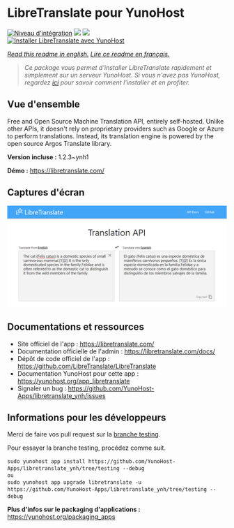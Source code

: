 # LibreTranslate pour YunoHost

[![Niveau d'intégration](https://dash.yunohost.org/integration/libretranslate.svg)](https://dash.yunohost.org/appci/app/libretranslate) ![](https://ci-apps.yunohost.org/ci/badges/libretranslate.status.svg) ![](https://ci-apps.yunohost.org/ci/badges/libretranslate.maintain.svg)  
[![Installer LibreTranslate avec YunoHost](https://install-app.yunohost.org/install-with-yunohost.svg)](https://install-app.yunohost.org/?app=libretranslate)

*[Read this readme in english.](./README.md)*
*[Lire ce readme en français.](./README_fr.md)*

> *Ce package vous permet d'installer LibreTranslate rapidement et simplement sur un serveur YunoHost.
Si vous n'avez pas YunoHost, regardez [ici](https://yunohost.org/#/install) pour savoir comment l'installer et en profiter.*

## Vue d'ensemble

Free and Open Source Machine Translation API, entirely self-hosted. Unlike other APIs, it doesn't rely on proprietary providers such as Google or Azure to perform translations. Instead, its translation engine is powered by the open source Argos Translate library.


**Version incluse :** 1.2.3~ynh1

**Démo :** https://libretranslate.com/

## Captures d'écran

![](./doc/screenshots/screenshot.png)

## Documentations et ressources

* Site officiel de l'app : https://libretranslate.com/
* Documentation officielle de l'admin : https://libretranslate.com/docs/
* Dépôt de code officiel de l'app : https://github.com/LibreTranslate/LibreTranslate
* Documentation YunoHost pour cette app : https://yunohost.org/app_libretranslate
* Signaler un bug : https://github.com/YunoHost-Apps/libretranslate_ynh/issues

## Informations pour les développeurs

Merci de faire vos pull request sur la [branche testing](https://github.com/YunoHost-Apps/libretranslate_ynh/tree/testing).

Pour essayer la branche testing, procédez comme suit.
```
sudo yunohost app install https://github.com/YunoHost-Apps/libretranslate_ynh/tree/testing --debug
ou
sudo yunohost app upgrade libretranslate -u https://github.com/YunoHost-Apps/libretranslate_ynh/tree/testing --debug
```

**Plus d'infos sur le packaging d'applications :** https://yunohost.org/packaging_apps